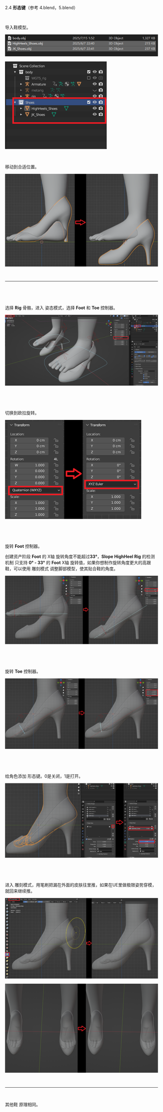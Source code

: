2.4 **形态键**（参考 4.blend，5.blend）

&nbsp;

导入鞋模型。

![2.4.1.png](../../_resources/2.4.1.png)

![2.4.2.png](../../_resources/2.4.2.png)

&nbsp;

移动到合适位置。

![2.4.3.png](../../_resources/2.4.3.png)

&nbsp;

* * *

&nbsp;

&nbsp;

选择 **Rig** 骨骼，进入 姿态模式，选择 **Foot** 和 **Toe** 控制器。

![2.4.4.png](../../_resources/2.4.4.png)

&nbsp;

&nbsp;

切换到欧拉旋转。

![2.4.5.png](../../_resources/2.4.5.png)

&nbsp;

&nbsp;

旋转 **Foot** 控制器。

创建资产阶段 **Foot** 的 X轴 旋转角度不能超过**33°**，**Slope HighHeel Rig** 的检测机制 只支持 ****0° - 33°**** 的 **Foot** X轴 旋转值，如果你想制作旋转角度更大的高跟鞋，可以使用 雕刻模式 调整脚部模型，使其贴合鞋的角度。

![2.4.6.png](../../_resources/2.4.6.png)

&nbsp;

&nbsp;

旋转 **Toe** 控制器。

![2.4.8.png](../../_resources/2.4.8.png)

&nbsp;

&nbsp;

给角色添加 形态键。0是关闭，1是打开。

![2.4.9.png](../../_resources/2.4.9.png)

&nbsp;

&nbsp;

进入 雕刻模式，用笔刷把漏在外面的皮肤往里推，如果在UE里做极限姿势穿模，就回来继续推。

![2.4.10.png](../../_resources/2.4.10.png)

![2.4.11.png](../../_resources/2.4.11.png)

&nbsp;

* * *

&nbsp;

其他鞋 原理相同。

&nbsp;